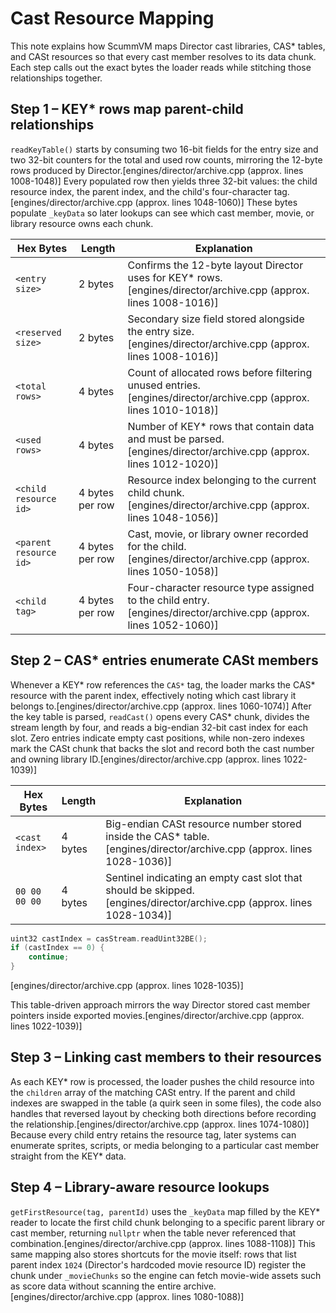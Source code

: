 # Cast Resource Mapping

This note explains how ScummVM maps Director cast libraries, CAS* tables, and CASt resources so that every cast member resolves to its data chunk. Each step calls out the exact bytes the loader reads while stitching those relationships together.

## Step 1 – KEY* rows map parent-child relationships

`readKeyTable()` starts by consuming two 16-bit fields for the entry size and two 32-bit counters for the total and used row counts, mirroring the 12-byte rows produced by Director.[engines/director/archive.cpp (approx. lines 1008-1048)] Every populated row then yields three 32-bit values: the child resource index, the parent index, and the child's four-character tag.[engines/director/archive.cpp (approx. lines 1048-1060)] These bytes populate `_keyData` so later lookups can see which cast member, movie, or library resource owns each chunk.

| Hex Bytes | Length | Explanation |
| --- | --- | --- |
| `<entry size>` | 2 bytes | Confirms the 12-byte layout Director uses for KEY* rows.[engines/director/archive.cpp (approx. lines 1008-1016)] |
| `<reserved size>` | 2 bytes | Secondary size field stored alongside the entry size.[engines/director/archive.cpp (approx. lines 1008-1016)] |
| `<total rows>` | 4 bytes | Count of allocated rows before filtering unused entries.[engines/director/archive.cpp (approx. lines 1010-1018)] |
| `<used rows>` | 4 bytes | Number of KEY* rows that contain data and must be parsed.[engines/director/archive.cpp (approx. lines 1012-1020)] |
| `<child resource id>` | 4 bytes per row | Resource index belonging to the current child chunk.[engines/director/archive.cpp (approx. lines 1048-1056)] |
| `<parent resource id>` | 4 bytes per row | Cast, movie, or library owner recorded for the child.[engines/director/archive.cpp (approx. lines 1050-1058)] |
| `<child tag>` | 4 bytes per row | Four-character resource type assigned to the child entry.[engines/director/archive.cpp (approx. lines 1052-1060)] |

## Step 2 – CAS* entries enumerate CASt members

Whenever a KEY* row references the `CAS*` tag, the loader marks the CAS* resource with the parent index, effectively noting which cast library it belongs to.[engines/director/archive.cpp (approx. lines 1060-1074)] After the key table is parsed, `readCast()` opens every CAS* chunk, divides the stream length by four, and reads a big-endian 32-bit cast index for each slot. Zero entries indicate empty cast positions, while non-zero indexes mark the CASt chunk that backs the slot and record both the cast number and owning library ID.[engines/director/archive.cpp (approx. lines 1022-1039)]

| Hex Bytes | Length | Explanation |
| --- | --- | --- |
| `<cast index>` | 4 bytes | Big-endian CASt resource number stored inside the CAS* table.[engines/director/archive.cpp (approx. lines 1028-1036)] |
| `00 00 00 00` | 4 bytes | Sentinel indicating an empty cast slot that should be skipped.[engines/director/archive.cpp (approx. lines 1028-1034)] |

```cpp
uint32 castIndex = casStream.readUint32BE();
if (castIndex == 0) {
    continue;
}
```
[engines/director/archive.cpp (approx. lines 1028-1035)]

This table-driven approach mirrors the way Director stored cast member pointers inside exported movies.[engines/director/archive.cpp (approx. lines 1022-1039)]

## Step 3 – Linking cast members to their resources

As each KEY* row is processed, the loader pushes the child resource into the `children` array of the matching CASt entry. If the parent and child indexes are swapped in the table (a quirk seen in some files), the code also handles that reversed layout by checking both directions before recording the relationship.[engines/director/archive.cpp (approx. lines 1074-1080)] Because every child entry retains the resource tag, later systems can enumerate sprites, scripts, or media belonging to a particular cast member straight from the KEY* data.

## Step 4 – Library-aware resource lookups

`getFirstResource(tag, parentId)` uses the `_keyData` map filled by the KEY* reader to locate the first child chunk belonging to a specific parent library or cast member, returning `nullptr` when the table never referenced that combination.[engines/director/archive.cpp (approx. lines 1088-1108)] This same mapping also stores shortcuts for the movie itself: rows that list parent index `1024` (Director's hardcoded movie resource ID) register the chunk under `_movieChunks` so the engine can fetch movie-wide assets such as score data without scanning the entire archive.[engines/director/archive.cpp (approx. lines 1080-1088)]

